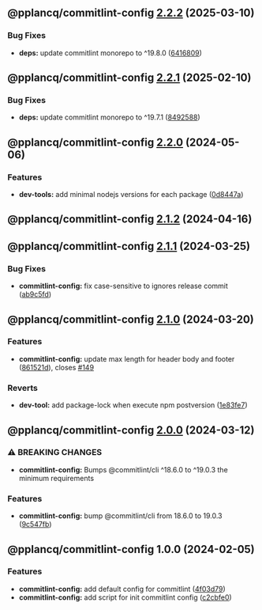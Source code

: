 ## @pplancq/commitlint-config [2.2.2](https://github.com/pplancq/dev-tools/compare/@pplancq/commitlint-config@2.2.1...@pplancq/commitlint-config@2.2.2) (2025-03-10)

### Bug Fixes

* **deps:** update commitlint monorepo to ^19.8.0 ([6416809](https://github.com/pplancq/dev-tools/commit/64168092add95424270118b244af178340a86a25))

## @pplancq/commitlint-config [2.2.1](https://github.com/pplancq/dev-tools/compare/@pplancq/commitlint-config@2.2.0...@pplancq/commitlint-config@2.2.1) (2025-02-10)

### Bug Fixes

* **deps:** update commitlint monorepo to ^19.7.1 ([8492588](https://github.com/pplancq/dev-tools/commit/8492588166ff71f494487b2289afe6c78aa4e482))

## @pplancq/commitlint-config [2.2.0](https://github.com/pplancq/dev-tools/compare/@pplancq/commitlint-config@2.1.2...@pplancq/commitlint-config@2.2.0) (2024-05-06)


### Features

* **dev-tools:** add minimal nodejs versions for each package ([0d8447a](https://github.com/pplancq/dev-tools/commit/0d8447a6f4e26ff9cb28baac8434020156d5dac0))

## @pplancq/commitlint-config [2.1.2](https://github.com/pplancq/dev-tools/compare/@pplancq/commitlint-config@2.1.1...@pplancq/commitlint-config@2.1.2) (2024-04-16)

## @pplancq/commitlint-config [2.1.1](https://github.com/pplancq/dev-tools/compare/@pplancq/commitlint-config@2.1.0...@pplancq/commitlint-config@2.1.1) (2024-03-25)


### Bug Fixes

* **commitlint-config:** fix case-sensitive to ignores release commit ([ab9c5fd](https://github.com/pplancq/dev-tools/commit/ab9c5fd433a75264e943530cf2006bbad70b306a))

## @pplancq/commitlint-config [2.1.0](https://github.com/pplancq/dev-tools/compare/@pplancq/commitlint-config@2.0.0...@pplancq/commitlint-config@2.1.0) (2024-03-20)


### Features

* **commitlint-config:** update max length for header body and footer ([861521d](https://github.com/pplancq/dev-tools/commit/861521da4efff31124675c46d82332e1d0bc09bf)), closes [#149](https://github.com/pplancq/dev-tools/issues/149)


### Reverts

* **dev-tool:** add package-lock when execute npm postversion ([1e83fe7](https://github.com/pplancq/dev-tools/commit/1e83fe7ee8d2529ce3b85e1abb56968171ee01ff))

## @pplancq/commitlint-config [2.0.0](https://github.com/pplancq/dev-tools/compare/@pplancq/commitlint-config@1.0.0...@pplancq/commitlint-config@2.0.0) (2024-03-12)


### ⚠ BREAKING CHANGES

* **commitlint-config:** Bumps @commitlint/cli ^18.6.0 to ^19.0.3 the minimum requirements

### Features

* **commitlint-config:** bump @commitlint/cli from 18.6.0 to 19.0.3 ([9c547fb](https://github.com/pplancq/dev-tools/commit/9c547fb1ed71cf8838b36d25678942368f670981))

## @pplancq/commitlint-config 1.0.0 (2024-02-05)


### Features

* **commitlint-config:** add default config for commitlint ([4f03d79](https://github.com/pplancq/dev-tools/commit/4f03d798c564669842c1d250b435c87e32ffd6d7))
* **commitlint-config:** add script for init commitlint config ([c2cbfe0](https://github.com/pplancq/dev-tools/commit/c2cbfe0cbc7bf6f1c3487cd3b2903bc4a1814de3))
